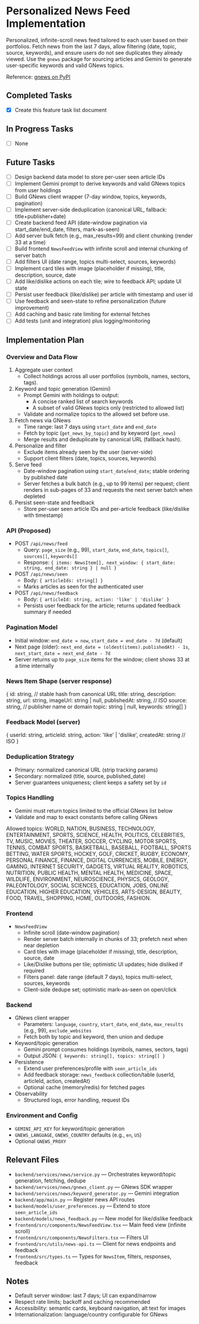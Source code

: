 # Personalized News Feed Implementation

Personalized, infinite-scroll news feed tailored to each user based on their portfolios. Fetch news from the last 7 days, allow filtering (date, topic, source, keywords), and ensure users do not see duplicates they already viewed. Use the `gnews` package for sourcing articles and Gemini to generate user-specific keywords and valid GNews topics.

Reference: [gnews on PyPI](https://pypi.org/project/gnews/)

## Completed Tasks

- [x] Create this feature task list document

## In Progress Tasks

- [ ] None

## Future Tasks

- [ ] Design backend data model to store per-user seen article IDs
- [ ] Implement Gemini prompt to derive keywords and valid GNews topics from user holdings
- [ ] Build GNews client wrapper (7-day window, topics, keywords, pagination)
- [ ] Implement server-side deduplication (canonical URL, fallback: title+publisher+date)
- [ ] Create backend feed API (date-window pagination via start_date/end_date, filters, mark-as-seen)
- [ ] Add server bulk fetch (e.g., max_results=99) and client chunking (render 33 at a time)
- [ ] Build frontend `NewsFeedView` with infinite scroll and internal chunking of server batch
- [ ] Add filters UI (date range, topics multi-select, sources, keywords)
- [ ] Implement card tiles with image (placeholder if missing), title, description, source, date
- [ ] Add like/dislike actions on each tile; wire to feedback API; update UI state
- [ ] Persist user feedback (like/dislike) per article with timestamp and user id
- [ ] Use feedback and seen-state to refine personalization (future improvement)
- [ ] Add caching and basic rate limiting for external fetches
- [ ] Add tests (unit and integration) plus logging/monitoring

## Implementation Plan

### Overview and Data Flow

1. Aggregate user context
   - Collect holdings across all user portfolios (symbols, names, sectors, tags).
2. Keyword and topic generation (Gemini)
   - Prompt Gemini with holdings to output:
     - A concise ranked list of search keywords
     - A subset of valid GNews topics only (restricted to allowed list)
   - Validate and normalize topics to the allowed set before use.
3. Fetch news via GNews
   - Time range: last 7 days using `start_date` and `end_date`
   - Fetch by topic (`get_news_by_topic`) and by keyword (`get_news`)
   - Merge results and deduplicate by canonical URL (fallback hash).
4. Personalize and filter
   - Exclude items already seen by the user (server-side)
   - Support client filters (date, topics, sources, keywords)
5. Serve feed
   - Date-window pagination using `start_date`/`end_date`; stable ordering by published date
   - Server fetches a bulk batch (e.g., up to 99 items) per request; client renders in sub-pages of 33 and requests the next server batch when depleted
6. Persist seen-state and feedback
   - Store per-user seen article IDs and per-article feedback (like/dislike with timestamp)

### API (Proposed)

- POST `/api/news/feed`
  - Query: `page_size` (e.g., 99), `start_date`, `end_date`, `topics[]`, `sources[]`, `keywords[]`
  - Response: `{ items: NewsItem[], next_window: { start_date: string, end_date: string } | null }`
- POST `/api/news/seen`
  - Body: `{ articleIds: string[] }`
  - Marks articles as seen for the authenticated user
- POST `/api/news/feedback`
  - Body: `{ articleId: string, action: 'like' | 'dislike' }`
  - Persists user feedback for the article; returns updated feedback summary if needed

### Pagination Model

- Initial window: `end_date = now`, `start_date = end_date - 7d` (default)
- Next page (older): `next_end_date = (oldest(items).publishedAt) - 1s`, `next_start_date = next_end_date - 7d`
- Server returns up to `page_size` items for the window; client shows 33 at a time internally

### News Item Shape (server response)

{
  id: string,          // stable hash from canonical URL
  title: string,
  description: string,
  url: string,
  imageUrl: string | null,
  publishedAt: string, // ISO
  source: string,      // publisher name or domain
  topic: string | null,
  keywords: string[]
}

### Feedback Model (server)

{
  userId: string,
  articleId: string,
  action: 'like' | 'dislike',
  createdAt: string // ISO
}

### Deduplication Strategy

- Primary: normalized canonical URL (strip tracking params)
- Secondary: normalized (title, source, published_date)
- Server guarantees uniqueness; client keeps a safety set by `id`

### Topics Handling

- Gemini must return topics limited to the official GNews list below
- Validate and map to exact constants before calling GNews

Allowed topics: WORLD, NATION, BUSINESS, TECHNOLOGY, ENTERTAINMENT, SPORTS, SCIENCE, HEALTH, POLITICS, CELEBRITIES, TV, MUSIC, MOVIES, THEATER, SOCCER, CYCLING, MOTOR SPORTS, TENNIS, COMBAT SPORTS, BASKETBALL, BASEBALL, FOOTBALL, SPORTS BETTING, WATER SPORTS, HOCKEY, GOLF, CRICKET, RUGBY, ECONOMY, PERSONAL FINANCE, FINANCE, DIGITAL CURRENCIES, MOBILE, ENERGY, GAMING, INTERNET SECURITY, GADGETS, VIRTUAL REALITY, ROBOTICS, NUTRITION, PUBLIC HEALTH, MENTAL HEALTH, MEDICINE, SPACE, WILDLIFE, ENVIRONMENT, NEUROSCIENCE, PHYSICS, GEOLOGY, PALEONTOLOGY, SOCIAL SCIENCES, EDUCATION, JOBS, ONLINE EDUCATION, HIGHER EDUCATION, VEHICLES, ARTS-DESIGN, BEAUTY, FOOD, TRAVEL, SHOPPING, HOME, OUTDOORS, FASHION.

### Frontend

- `NewsFeedView`
  - Infinite scroll (date-window pagination)
  - Render server batch internally in chunks of 33; prefetch next when near depletion
  - Card tiles with image (placeholder if missing), title, description, source, date
  - Like/Dislike buttons per tile; optimistic UI updates; hide disliked if required
  - Filters panel: date range (default 7 days), topics multi-select, sources, keywords
  - Client-side dedupe set; optimistic mark-as-seen on open/click

### Backend

- GNews client wrapper
  - Parameters: `language`, `country`, `start_date`, `end_date`, `max_results` (e.g., 99), `exclude_websites`
  - Fetch both by topic and keyword, then union and dedupe
- Keyword/topic generation
  - Gemini prompt consumes holdings (symbols, names, sectors, tags)
  - Output JSON: `{ keywords: string[], topics: string[] }`
- Persistence
  - Extend user preferences/profile with `seen_article_ids`
  - Add feedback storage: `news_feedback` collection/table (userId, articleId, action, createdAt)
  - Optional cache (memory/redis) for fetched pages
- Observability
  - Structured logs, error handling, request IDs

### Environment and Config

- `GEMINI_API_KEY` for keyword/topic generation
- `GNEWS_LANGUAGE`, `GNEWS_COUNTRY` defaults (e.g., `en`, `US`)
- Optional `GNEWS_PROXY`

## Relevant Files

- `backend/services/news/service.py` — Orchestrates keyword/topic generation, fetching, dedupe
- `backend/services/news/gnews_client.py` — GNews SDK wrapper
- `backend/services/news/keyword_generator.py` — Gemini integration
- `backend/app/main.py` — Register news API routes
- `backend/models/user_preferences.py` — Extend to store `seen_article_ids`
- `backend/models/news_feedback.py` — New model for like/dislike feedback
- `frontend/src/components/NewsFeedView.tsx` — Main feed view (infinite scroll)
- `frontend/src/components/NewsFilters.tsx` — Filters UI
- `frontend/src/utils/news-api.ts` — Client for news endpoints and feedback
- `frontend/src/types.ts` — Types for `NewsItem`, filters, responses, feedback

## Notes

- Default server window: last 7 days; UI can expand/narrow
- Respect rate limits; backoff and caching recommended
- Accessibility: semantic cards, keyboard navigation, alt text for images
- Internationalization: language/country configurable for GNews
